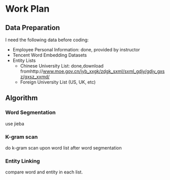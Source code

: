 # Work Plan

## Data Preparation

I need the following data before coding:

+ Employee Personal Information: done, provided by instructor
+ Tencent Word Embedding Datasets
+ Entity Lists
  + Chinese University List: done,download fromhttp://www.moe.gov.cn/jyb_xxgk/zdgk_sxml/sxml_gdjy/gdjy_gxsz/gxsz_xxmd/
  + Foreign University List (US, UK, etc)



## Algorithm

### Word Segmentation

use jieba

### K-gram scan

do k-gram scan upon word list after word segmentation

### Entity Linking

compare word and entity in each list.